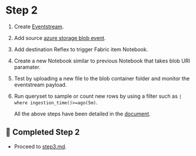 # Step 2

1. Create [Eventstream](https://learn.microsoft.com/en-us/fabric/real-time-intelligence/event-streams/create-manage-an-eventstream).
2. Add source [azure storage blob event](https://learn.microsoft.com/en-us/fabric/real-time-intelligence/event-streams/add-source-azure-blob-storage).
3. Add destination Reflex to trigger Fabric item Notebook.
4. Create a new Notebook similar to previous Notebook that takes blob URI paramater.
5. Test by uploading a new file to the blob container folder and monitor the eventstream payload.
6. Run queryset to sample or count new rows by using a filter such as `| where ingestion_time()>=ago(5m)`.

   All the above steps have been detailed in the [document](./step2details/blob_events_processing_and_incremental_file_read.docx).

## 🎯 Completed Step 2
- Proceed to [step3.md](step3.md).
